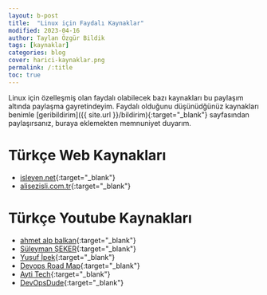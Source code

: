 ```yaml
---
layout: b-post
title:  "Linux için Faydalı Kaynaklar"
modified: 2023-04-16
author: Taylan Özgür Bildik
tags: [kaynaklar]
categories: blog 
cover: harici-kaynaklar.png
permalink: /:title
toc: true
---
```


Linux için özelleşmiş olan faydalı olabilecek bazı kaynakları bu paylaşım altında paylaşma gayretindeyim. Faydalı olduğunu düşünüdğünüz kaynakları benimle [geribildirim]({{ site.url }}/bildirim){:target="_blank"} sayfasından paylaşırsanız, buraya eklemekten memnuniyet duyarım. 

# Türkçe Web Kaynakları

- [isleyen.net](https://www.isleyen.net/){:target="_blank"}
- [alisezisli.com.tr](https://alisezisli.com.tr/){:target="_blank"}


# Türkçe Youtube Kaynakları

- [ahmet alp balkan](https://www.youtube.com/@ahmetb){:target="_blank"}
- [Süleyman ŞEKER](https://www.youtube.com/@suleymanseker){:target="_blank"}
- [Yusuf İpek](https://www.youtube.com/@yusufipk){:target="_blank"}
- [Devops Road Map](https://www.youtube.com/@DevopsYolu){:target="_blank"}
- [Ayti Tech](https://www.youtube.com/@aytitech){:target="_blank"}
- [DevOpsDude](https://www.youtube.com/@devopsdude-){:target="_blank"}